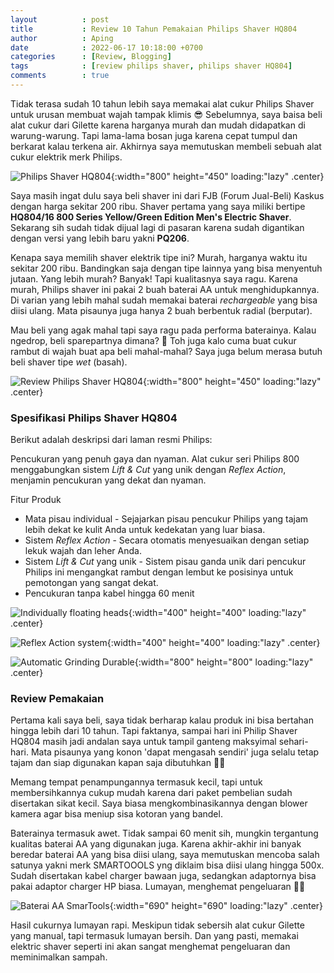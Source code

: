 ```yaml
---
layout          : post
title           : Review 10 Tahun Pemakaian Philips Shaver HQ804
author          : Aping
date            : 2022-06-17 10:18:00 +0700
categories      : [Review, Blogging]
tags            : [review philips shaver, philips shaver HQ804]
comments        : true
---
```

Tidak terasa sudah 10 tahun lebih saya memakai alat cukur Philips Shaver untuk urusan membuat wajah tampak klimis 😎 Sebelumnya, saya baisa beli alat cukur dari Gilette karena harganya murah dan mudah didapatkan di warung-warung. Tapi lama-lama bosan juga karena cepat tumpul dan berkarat kalau terkena air. Akhirnya saya memutuskan membeli sebuah alat cukur elektrik merk Philips.

![Philips Shaver HQ804](https://blogger.googleusercontent.com/img/b/R29vZ2xl/AVvXsEisH9gvxMafAsMTMfe-npP2tMuVmirlZMX3jMmOII1LNS_5PSZC-KtWpRxqWnvCdzKlnCzndjyxeKVUBoNpEUOvo7cvzO2ENd1RUG_tcfEwc6DfKIO1_dGO9b690MaG-JoOrEaELhkHnDItWPAUyIOpabuk2vhFGbXmnNDn2N-18gsf1OqHTbBmN6U_Pw/s800/philip-shaver-hq-804.jpg "Philips Shaver HQ804"){:width="800" height="450" loading:"lazy" .center}

Saya masih ingat dulu saya beli shaver ini dari FJB (Forum Jual-Beli) Kaskus dengan harga sekitar 200 ribu. Shaver pertama yang saya miliki bertipe **HQ804/16 800 Series Yellow/Green Edition Men's Electric Shaver**. Sekarang sih sudah tidak dijual lagi di pasaran karena sudah digantikan dengan versi yang lebih baru yakni **PQ206**.

Kenapa saya memilih shaver elektrik tipe ini? Murah, harganya waktu itu sekitar 200 ribu. Bandingkan saja dengan tipe lainnya yang bisa menyentuh jutaan. Yang lebih murah? Banyak! Tapi kualitasnya saya ragu. Karena murah, Philips shaver ini pakai 2 buah baterai AA untuk menghidupkannya. Di varian yang lebih mahal sudah memakai baterai *rechargeable* yang bisa diisi ulang. Mata pisaunya juga hanya 2 buah berbentuk radial (berputar).

Mau beli yang agak mahal tapi saya ragu pada performa baterainya. Kalau ngedrop, beli sparepartnya dimana? 🤔 Toh juga kalo cuma buat cukur rambut di wajah buat apa beli mahal-mahal? Saya juga belum merasa butuh beli shaver tipe *wet* (basah).

![Review Philips Shaver HQ804](https://blogger.googleusercontent.com/img/b/R29vZ2xl/AVvXsEjDuK_p5BdD34yLl-Uqtxe4lU1tNS9hH607abZ2-6PCoThihm8G3Ncxv0eF-2pRRFeBpPdu13d5qAqTM-S9HyphhOAP8i4fkoDcRcBnOBL6FyKT7l4uWbf4YifpjLAwJb7GRzYGeZqcHhE6mAt5aSIw5EqQF707pBgwKLB5xpf1fn3NhBr4aYskMzG61Q/s800/review-philips-shaver-hq804.jpg "Review Philips Shaver HQ804"){:width="800" height="450" loading:"lazy" .center}

### Spesifikasi Philips Shaver HQ804

Berikut adalah deskripsi dari laman resmi Philips:

Pencukuran yang penuh gaya dan nyaman. Alat cukur seri Philips 800 menggabungkan sistem *Lift & Cut* yang unik dengan *Reflex Action*, menjamin pencukuran yang dekat dan nyaman.

Fitur Produk
* Mata pisau individual - Sejajarkan pisau pencukur Philips yang tajam lebih dekat ke kulit Anda untuk kedekatan yang luar biasa.
* Sistem *Reflex Action* - Secara otomatis menyesuaikan dengan setiap lekuk wajah dan leher Anda.
* Sistem *Lift & Cut* yang unik - Sistem pisau ganda unik dari pencukur Philips ini mengangkat rambut dengan lembut ke posisinya untuk pemotongan yang sangat dekat.
* Pencukuran tanpa kabel hingga 60 menit

![Individually floating heads](https://blogger.googleusercontent.com/img/b/R29vZ2xl/AVvXsEid25PkuQwx8FrXFswT-hnOoIYXQk1-SePmIjbWVLtEQB9PyP3ie4AgQl4NK4AHjz0CUw3QRGeSseGolrYAElbdjL3ze_77UU63kuHnwcYGAx5rCT1nKq17fn1USf5fhCL-GEtPccupgj3dycZuAJUk4rBEWoSnXs-XX6vpE5b7WfqDbG16fxF40d2-oQ/s400/philips-shaver-individually-floating-heads.jpg "Individually floating heads"){:width="400" height="400" loading:"lazy" .center}

![Reflex Action system](https://blogger.googleusercontent.com/img/b/R29vZ2xl/AVvXsEhK8tNe38d0zMmSwtf8Tad-ofozB5gd2qDz9HLIYNJ2Nzvzr7tgtHYzAOFvwSypOQ2YAGMwRZvfrR3lYMTmvm8XvHDvP7Te3b3zJGqmgmFEe2-q6QdELFdNzxcei1CK4hl5mGKZ7SRF8hzs0wXBrZrY5hwSFj5SkRVIsEoxLhneBv0u2KNBvp5r8hCa5g/s400/philips-shaver-reflex-action-system.jpg "Reflex Action system"){:width="400" height="400" loading:"lazy" .center}

![Automatic Grinding Durable](https://blogger.googleusercontent.com/img/b/R29vZ2xl/AVvXsEhCiIWmYG7TKD_qa2dQ-k4bybl2g2o6haNc6jL1Qs3CwEASEFSZ94EpIekhQl544ceQnylJb5GwsTuysuAi-AcY1e1J4OTvSxbAQRZGc6lC_V7AlpwDhzUNLpwfgBCn9kiBIGudmVkH2bzb526_xnXQi6dHtvkf2aakMHgRAAP_8LMe7WarYNjF3XVXzw/s800/philips-shaver-automatic-grinding-durable.jpg "Automatic Grinding Durable"){:width="800" height="800" loading:"lazy" .center}

### Review Pemakaian

Pertama kali saya beli, saya tidak berharap kalau produk ini bisa bertahan hingga lebih dari 10 tahun. Tapi faktanya, sampai hari ini Philip Shaver HQ804 masih jadi andalan saya untuk tampil ganteng maksyimal sehari-hari. Mata pisaunya yang konon 'dapat mengasah sendiri' juga selalu tetap tajam dan siap digunakan kapan saja dibutuhkan 👍🏻

Memang tempat penampungannya termasuk kecil, tapi untuk membersihkannya cukup mudah karena dari paket pembelian sudah disertakan sikat kecil. Saya biasa mengkombinasikannya dengan blower kamera agar bisa meniup sisa kotoran yang bandel.

Baterainya termasuk awet. Tidak sampai 60 menit sih, mungkin tergantung kualitas baterai AA yang digunakan juga. Karena akhir-akhir ini banyak beredar baterai AA yang bisa diisi ulang, saya memutuskan mencoba salah satunya yakni merk SMARTOOOLS yng diklaim bisa diisi ulang hingga 500x. Sudah disertakan kabel charger bawaan juga, sedangkan adaptornya bisa pakai adaptor charger HP biasa. Lumayan, menghemat pengeluaran 👌🏻

![Baterai AA SmarTools](https://blogger.googleusercontent.com/img/b/R29vZ2xl/AVvXsEjUDozMUzLB1sdIG2mWoyFphMIimCK0E_UlN4Qlr_nS69ElsO4o-7iyQmQycUGFB0CIkPgzzuwW_I4ngBV1XkgdkiBAX_Wx883Z5MzKCwOZprkN9J06yZAILYQ6qtE0zbJ0PTl7WNTgBz2-1H0jFImOXT0dy-qUozhevpik_GMYjgMZG_5OVN49VHRtvQ/s690/batera-aa-rechargeable-smartools.jpg "Baterai AA SmarTools"){:width="690" height="690" loading:"lazy" .center}

Hasil cukurnya lumayan rapi. Meskipun tidak sebersih alat cukur Gilette yang manual, tapi termasuk lumayan bersih. Dan yang pasti, memakai elektric shaver seperti ini akan sangat menghemat pengeluaran dan meminimalkan sampah.

